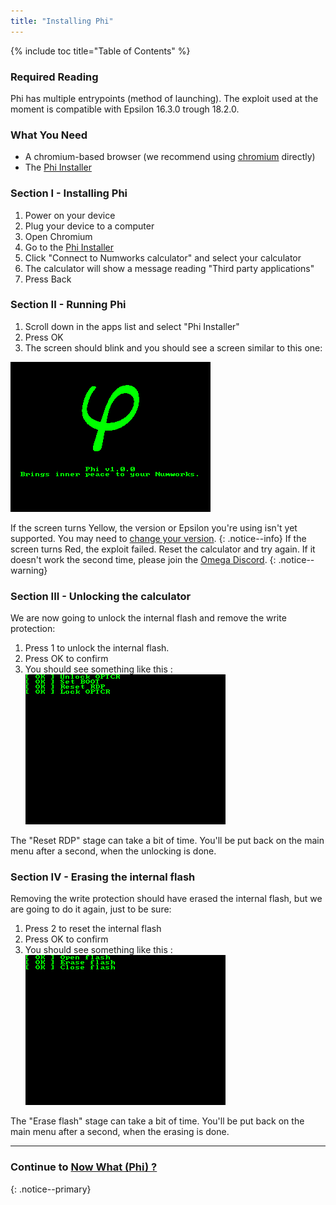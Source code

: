 ```yaml
---
title: "Installing Phi"
---
```


{% include toc title="Table of Contents" %}

### Required Reading

Phi has multiple entrypoints (method of launching).
The exploit used at the moment is compatible with Epsilon 16.3.0 trough 18.2.0.

### What You Need

- A chromium-based browser (we recommend using [chromium](https://www.chromium.org/chromium-projects/) directly)
- The [Phi Installer](https://phi.getomega.dev/)

### Section I - Installing Phi

1. Power on your device
2. Plug your device to a computer
3. Open Chromium
4. Go to the [Phi Installer](https://phi.getomega.dev/)
5. Click "Connect to Numworks calculator" and select your calculator
6. The calculator will show a message reading "Third party applications"
7. Press Back

### Section II - Running Phi

1. Scroll down in the apps list and select "Phi Installer"
2. Press OK
3. The screen should blink and you should see a screen similar to this one:

![Phi launch screen](images/screenshots/phi-launch.png)

If the screen turns Yellow, the version or Epsilon you're using isn't yet supported. You may need to [change your version](check-version-change-eligibility).
{: .notice--info}
If the screen turns Red, the exploit failed. Reset the calculator and try again. If it doesn't work the second time, please join the [Omega Discord](https://discord.gg/X2TWhh9).
{: .notice--warning}

### Section III - Unlocking the calculator

We are now going to unlock the internal flash and remove the write protection:

1. Press 1 to unlock the internal flash.
2. Press OK to confirm
3. You should see something like this :
![Phi unlock screen](images/screenshots/phi-unlock.png)

The "Reset RDP" stage can take a bit of time. You'll be put back on the main menu after a second, when the unlocking is done.

### Section IV - Erasing the internal flash

Removing the write protection should have erased the internal flash, but we are going to do it again, just to be sure:

1. Press 2 to reset the internal flash
2. Press OK to confirm
3. You should see something like this :
![Phi erase screen](images/screenshots/phi-erase.png)

The "Erase flash" stage can take a bit of time. You'll be put back on the main menu after a second, when the erasing is done.

___

### Continue to [Now What (Phi) ?](phi-now-what)
{: .notice--primary}
